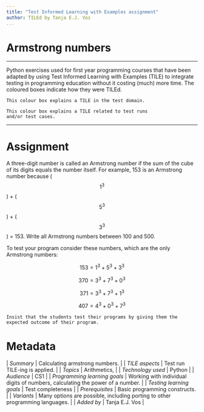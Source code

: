 ```yaml
---
title: "Test Informed Learning with Examples assignment"
author: TILEd by Tanja E.J. Vos
...
```


# Armstrong numbers



------------------------------------------------------------------------

Python exercises used for first year programming courses that
have been adapted by using Test Informed Learning with Examples (TILE)
to integrate testing in programming education without it costing (much)
more time. The coloured boxes indicate how they were TILEd.

```testdomaintile
This colour box explains a TILE in the test domain.
```

```testruntile
This colour box explains a TILE related to test runs 
and/or test cases.
```
------------------------------------------------------------------------

# Assignment

A three-digit number is called an Armstrong number if the sum of the
cube of its digits equals the number itself. For example, 153 is an
Armstrong number because ($$1 ^ 3$$) + ($$5 ^ 3$$) + ($$3 ^ 3$$) = 153.
Write all Armstrong numbers between 100 and 500.

To test your program consider these numbers, which are the only
Armstrong numbers:

$$153=1^3+5^3+3^3$$

$$370=3^3+7^3+0^3$$

$$371=3^3+7^3+1^3$$

$$407=4^3+0^3+7^3$$

```testruntile
Insist that the students test their programs by giving them the
expected outcome of their program.
```

# Metadata

| *Summary*                     | Calculating armstrong numbers. |
| *TILE aspects*                | Test run TILE-ing is applied. |
| *Topics*                      | Arithmetics,  |
| *Technology used*             | Python |
| *Audience*                    | CS1 |
| *Programming learning goals*  | Working with individual digits of numbers, calculating the power of a number. |
| *Testing learning goals*      | Test completeness |
| *Prerequisites*               | Basic programming constructs. |
| *Variants*                    | Many options are possible, including porting to other programming languages. | 
| *Added by*                    | Tanja E.J. Vos |   

